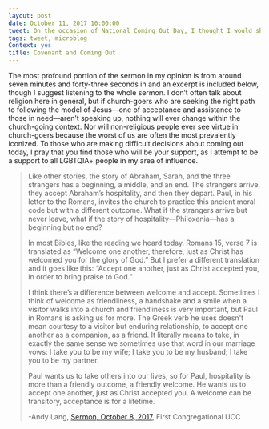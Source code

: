 ```yaml
---
layout: post
date: October 11, 2017 10:00:00
tweet: On the occasion of National Coming Out Day, I thought I would share the sermon from the church we have been attending that is Open and Affirming for over 25 years now.
tags: tweet, microblog
Context: yes
title: Covenant and Coming Out
---
```


The most profound portion of the sermon in my opinion is from around seven minutes and forty-three seconds in and an excerpt is included below, though I suggest listening to the whole sermon. I don’t often talk about religion here in general, but if church-goers who are seeking the right path to following the model of Jesus—one of acceptance and assistance to those in need—aren’t speaking up, nothing will ever change within the church-going context. Nor will non-religious people ever see virtue in church-goers because the worst of us are often the most prevalently iconized. To those who are making difficult decisions about coming out today, I pray that you find those who will be your support, as I attempt to be a support to all LGBTQIA+ people in my area of influence.

> Like other stories,  the story of Abraham, Sarah, and the three strangers has a beginning, a middle, and an end. The strangers arrive, they accept Abraham’s hospitality, and then they depart. Paul, in his letter to the Romans, invites the church to practice this ancient moral code but with a different outcome. What if the strangers arrive but never leave, what if the story of hospitality—Philoxenia—has a beginning but no end?
>  
> In most Bibles, like the reading we heard today. Romans 15, verse 7 is translated as “Welcome one another, therefore, just as Christ has welcomed you for the glory of God.”  But I prefer a different translation and it goes like this: “Accept one another, just as Christ accepted you, in order to bring praise to God.”
>  
>  I think there’s a difference between welcome and accept. Sometimes I think of welcome as friendliness, a handshake and a smile when a visitor walks into a church and friendliness is very important, but Paul in Romans is asking us for more. The Greek verb he uses doesn't mean courtesy to a visitor but enduring relationship, to accept one another as a companion, as a friend. It literally means to take, in exactly the same sense we sometimes use that word in our marriage vows: I take you to be my wife; I take you to be my husband; I take you to be my partner.
>  
>  Paul wants us to take others into our lives, so for Paul, hospitality is more than a friendly outcome, a friendly welcome. He wants us to accept one another, just as Christ accepted you. A welcome can be transitory, acceptance is for a lifetime.
> 
> -Andy Lang, [Sermon, October 8, 2017][1], First Congregational UCC

[1]:	http://www.firstcongmadison.org/sermons/archive/sermon-october-8-2017